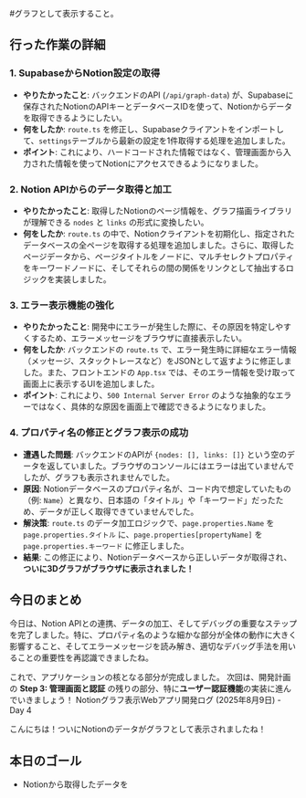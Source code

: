 #グラフとして表示すること。

## 行った作業の詳細

### 1. SupabaseからNotion設定の取得
- **やりたかったこと**: バックエンドのAPI (`/api/graph-data`) が、Supabaseに保存されたNotionのAPIキーとデータベースIDを使って、Notionからデータを取得できるようにしたい。
- **何をしたか**: `route.ts` を修正し、Supabaseクライアントをインポートして、`settings`テーブルから最新の設定を1件取得する処理を追加しました。
- **ポイント**: これにより、ハードコードされた情報ではなく、管理画面から入力された情報を使ってNotionにアクセスできるようになりました。

### 2. Notion APIからのデータ取得と加工
- **やりたかったこと**: 取得したNotionのページ情報を、グラフ描画ライブラリが理解できる `nodes` と `links` の形式に変換したい。
- **何をしたか**: `route.ts` の中で、Notionクライアントを初期化し、指定されたデータベースの全ページを取得する処理を追加しました。さらに、取得したページデータから、ページタイトルをノードに、マルチセレクトプロパティをキーワードノードに、そしてそれらの間の関係をリンクとして抽出するロジックを実装しました。

### 3. エラー表示機能の強化
- **やりたかったこと**: 開発中にエラーが発生した際に、その原因を特定しやすくするため、エラーメッセージをブラウザに直接表示したい。
- **何をしたか**: バックエンドの `route.ts` で、エラー発生時に詳細なエラー情報（メッセージ、スタックトレースなど）をJSONとして返すように修正しました。また、フロントエンドの `App.tsx` では、そのエラー情報を受け取って画面上に表示するUIを追加しました。
- **ポイント**: これにより、`500 Internal Server Error` のような抽象的なエラーではなく、具体的な原因を画面上で確認できるようになりました。

### 4. プロパティ名の修正とグラフ表示の成功
- **遭遇した問題**: バックエンドのAPIが `{nodes: [], links: []}` という空のデータを返していました。ブラウザのコンソールにはエラーは出ていませんでしたが、グラフも表示されませんでした。
- **原因**: Notionデータベースのプロパティ名が、コード内で想定していたもの（例: `Name`）と異なり、日本語の「タイトル」や「キーワード」だったため、データが正しく取得できていませんでした。
- **解決策**: `route.ts` のデータ加工ロジックで、`page.properties.Name` を `page.properties.タイトル` に、`page.properties[propertyName]` を `page.properties.キーワード` に修正しました。
- **結果**: この修正により、Notionデータベースから正しいデータが取得され、**ついに3Dグラフがブラウザに表示されました！**

## 今日のまとめ
今日は、Notion APIとの連携、データの加工、そしてデバッグの重要なステップを完了しました。特に、プロパティ名のような細かな部分が全体の動作に大きく影響すること、そしてエラーメッセージを読み解き、適切なデバッグ手法を用いることの重要性を再認識できましたね。

これで、アプリケーションの核となる部分が完成しました。
次回は、開発計画の **Step 3: 管理画面と認証** の残りの部分、特に**ユーザー認証機能**の実装に進んでいきましょう！ Notionグラフ表示Webアプリ開発ログ (2025年8月9日) - Day 4

こんにちは！ついにNotionのデータがグラフとして表示されましたね！

## 本日のゴール
- Notionから取得したデータを
